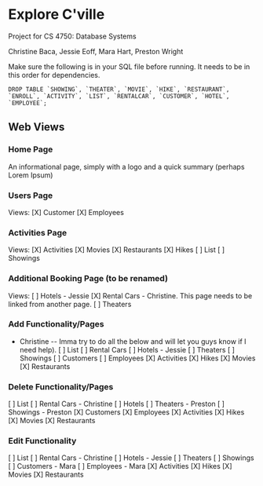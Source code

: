 # Explore C'ville
Project for CS 4750: Database Systems

Christine Baca, Jessie Eoff, Mara Hart, Preston Wright

Make sure the following is in your SQL file before running. It needs to be in this order for dependencies.
```
DROP TABLE `SHOWING`, `THEATER`, `MOVIE`, `HIKE`, `RESTAURANT`, `ENROLL`, `ACTIVITY`, `LIST`, `RENTALCAR`, `CUSTOMER`, `HOTEL`, `EMPLOYEE`;
```

## Web Views
### Home Page
An informational page, simply with a logo and a quick summary (perhaps Lorem Ipsum)

### Users Page
Views:
[X] Customer
[X] Employees

### Activities Page
Views:
[X] Activities
[X] Movies
[X] Restaurants
[X] Hikes
[ ] List
[ ] Showings

### Additional Booking Page (to be renamed)
Views:
[ ] Hotels - Jessie 
[X] Rental Cars - Christine. This page needs to be linked from another page. 
[ ] Theaters

### Add Functionality/Pages 
- Christine -- Imma try to do all the below and will let you guys know if I need help). 
[ ] List 
[ ] Rental Cars 
[ ] Hotels - Jessie 
[ ] Theaters
[ ] Showings 
[ ] Customers
[ ] Employees
[X] Activities
[X] Hikes
[X] Movies
[X] Restaurants

### Delete Functionality/Pages
[ ] List
[ ] Rental Cars - Christine 
[ ] Hotels
[ ] Theaters - Preston
[ ] Showings - Preston
[X] Customers
[X] Employees
[X] Activities
[X] Hikes
[X] Movies
[X] Restaurants

### Edit Functionality
[ ] List
[ ] Rental Cars - Christine 
[ ] Hotels - Jessie 
[ ] Theaters
[ ] Showings
[ ] Customers - Mara
[ ] Employees - Mara
[X] Activities
[X] Hikes
[X] Movies
[X] Restaurants
